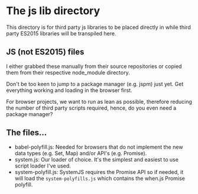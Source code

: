 # The js lib directory

This directory is for third party js libraries to be placed directly in while third party ES2015 libraries will be transpiled here.


## JS (not ES2015) files

I either grabbed these manually from their source repositories or copied them from their respective node_module directory.

Don't be too keen to jump to a package manager (e.g. jspm) just yet. Get everything working and loading in the browser first.

For browser projects, we want to run as lean as possible, therefore reducing the number of third party scripts required, hence, do you even need a package manager?


## The files...

 - babel-polyfill.js:   Needed for browsers that do not implement the new data types (e.g. Set, Map) and/or API's (e.g. Promise).
 - system.js:           Our loader of choice. It's the simplest and easiest to use script loader I've used.
 - system-polyfill.js:  SystemJS requires the Promise API so if needed, it will load the `system-polyfills.js` which contains the when.js Promise polyfill.